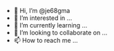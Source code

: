 - 👋 Hi, I’m @je68gma
- 👀 I’m interested in ...
- 🌱 I’m currently learning ...
- 💞️ I’m looking to collaborate on ...
- 📫 How to reach me ...

<!---
je68gma/je68gma is a ✨ special ✨ repository because its `README.md` (this file) appears on your GitHub profile.
You can click the Preview link to take a look at your changes.
--->
